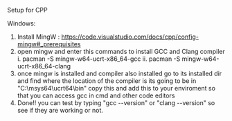 Setup for CPP

Windows:
  1. Install MingW : https://code.visualstudio.com/docs/cpp/config-mingw#_prerequisites
  2. open mingw and enter this commands to install GCC and Clang compiler i. pacman -S mingw-w64-ucrt-x86_64-gcc ii. pacman -S mingw-w64-ucrt-x86_64-clang
  3. once mingw is installed and compiler also installed go to its installed dir and find where the location of the compiler is its going to be in "C:\msys64\ucrt64\bin" copy this and add this to your enviroment so that you can access gcc in cmd and other code editors
  4. Done!! you can test by typing "gcc --version" or "clang --version" so see if they are working or not. 
